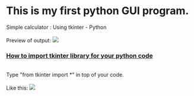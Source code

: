 # This is my first python GUI program.

Simple calculator : Using tkinter - Python
<br /><br />
Preview of output:
<img src="https://raw.githubusercontent.com/DasunThathsara/Calculator-for-basic-calculations-Using-Python-Tkinter-/main/Capture.JPG" />
<br />
<u><h3>How to import tkinter library for your python code</h3></u>
<br />
Type "from tkinter import *" in top of your code.<br /><br />
Like this:
<img src="https://raw.githubusercontent.com/DasunThathsara/Calculator-for-basic-calculations-Using-Python-Tkinter-/main/20220402_225044.jpg" />
